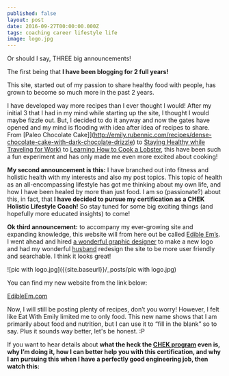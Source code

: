 ```yaml
---
published: false
layout: post
date: 2016-09-27T00:00:00.000Z
tags: coaching career lifestyle life
image: logo.jpg
---
```

Or should I say, THREE big announcements!

The first being that **I have been blogging for 2 full years!**

This site, started out of my passion to share healthy food with people, has grown to become so much more in the past 2 years.

I have developed way more recipes than I ever thought I would! After my initial 3 that I had in my mind while starting up the site, I thought I would maybe fizzle out. But, I decided to do it anyway and now the gates have opened and my mind is flooding with idea after idea of recipes to share. From [Paleo Chocolate Cake]](http://emily.rubennic.com/recipes/dense-chocolate-cake-with-dark-chocolate-drizzle) to [Staying Healthy while Traveling for Work)](http://emily.rubennic.com/recipes/healthy-conference-eating) to [Learning How to Cook a Lobster](http://emily.rubennic.com/recipes/goal-3-of-2016-cooking-a-whole-lobster), this have been such a fun experiment and has only made me even more excited about cooking!

**My second announcement is this:** I have branched out into fitness and holistic health with my interests and also my post topics. This topic of health as an all-encompassing lifestyle has got me thinking about my own life, and how I have been healed by more than just food. I am so (passionate?) about this, in fact, that **I have decided to pursue my certification as a CHEK Holistic Lifestyle Coach!** So stay tuned for some big exciting things (and hopefully more educated insights) to come!

**Ok third announcement:** to accompany my ever-growing site and expanding knowledge, this website will from here out be called [Edible Em’s](edibleem.com). I went ahead and hired [a wonderful graphic designer](http://illustratornate.com) to make a new logo and had my wonderful [husband](http://rubennic.com) redesign the site to be more user friendly and searchable. I think it looks great! 

![pic with logo.jpg]({{site.baseurl}}/_posts/pic with logo.jpg)


You can find my new website from the link below:

[EdibleEm.com](edibleem.com)



Now, I will still be posting plenty of recipes, don’t you worry! However, I felt like Eat With Emily limited me to only food. This new name shows that I am primarily about food and nutrition, but I can use it to “fill in the blank” so to say. Plus it sounds way better, let's be honest. :P

If you want to hear details about **what the heck the [CHEK program](http://chekinstitute.com) even is, why I’m doing it, how I can better help you with this certification, and why I am pursuing this when I have a perfectly good engineering job, then watch this:**
